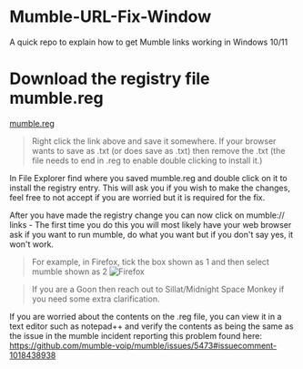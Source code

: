 # Mumble-URL-Fix-Window
A quick repo to explain how to get Mumble links working in Windows 10/11

# Download the registry file mumble.reg
[mumble.reg](https://raw.githubusercontent.com/rTiGd2/Mumble-URL-Fix-Window/main/mumble.reg)
> Right click the link above and save it somewhere. If your browser wants to save as .txt (or does save as .txt) then remove the .txt (the file needs to end in .reg to enable double clicking to install it.)

In File Explorer find where you saved mumble.reg and double click on it to install the registry entry. This will ask you if you wish to make the changes, feel free to not accept if you are worried but it is required for the fix.

After you have made the registry change you can now click on mumble:// links - The first time you do this you will most likely have your web browser ask if you want to run mumble, do what you want but if you don't say yes, it won't work.

> For example, in Firefox, tick the box shown as 1 and then select mumble shown as 2
> ![Firefox](/assets/Mumble-step-1.png)

> If you are a Goon then reach out to Sillat/Midnight Space Monkey if you need some extra clarification.

If you are worried about the contents on the .reg file, you can view it in a text editor such as notepad++ and verify the contents as being the same as the issue in the mumble incident reporting this problem found here: https://github.com/mumble-voip/mumble/issues/5473#issuecomment-1018438938

